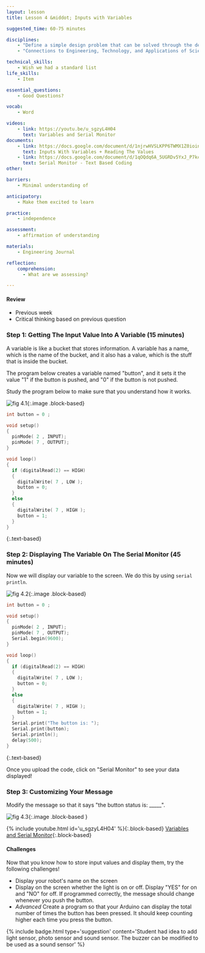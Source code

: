 ```yaml
---
layout: lesson
title: Lesson 4 &middot; Inputs with Variables

suggested_time: 60-75 minutes  

disciplines:
    - "Define a simple design problem that can be solved through the development of an object, tool, process, or system and includes several criteria for success and constraints on materials, time, or cost. (3-5-ETS1-1)"
    - "Connections to Engineering, Technology, and Applications of Science: Influence of Engineering, Technology, and Science on Society and the Natural World Engineers improve existing technologies or develop new ones. (4-PS3-4)"

technical_skills:
    - Wish we had a standard list
life_skills:
    - Item

essential_questions: 
    - Good Questions?

vocab:
    - Word

videos:
    - link: https://youtu.be/u_sgzyL4H04
      text: Variables and Serial Monitor
documents:
    - link: https://docs.google.com/document/d/1njrwHVSLKPP6TWMX1Z0ioinAXKJz24Rvrhr5yOWntRA/edit
      text: Inputs With Variables + Reading The Values
    - link: https://docs.google.com/document/d/1qOQdq6A_5UGRDv5YxJ_P7kcFElL1LGZeSfDEQy_q-ho/edit
      text: Serial Monitor - Text Based Coding
other:

barriers: 
    - Minimal understanding of 

anticipatory:
    - Make them excited to learn

practice:
    - independence

assessment:
    - affirmation of understanding

materials:
    - Engineering Journal

reflection:
    comprehension:
      - What are we assessing?

---
```


#### Review
   * Previous week  
   * Critical thinking based on previous question

### Step 1: Getting The Input Value Into A Variable (15 minutes)  
A variable is like a bucket that stores information.  A variable has a name, which is the name of the bucket, and it also has a value, which is the stuff that is inside the bucket.

The program below creates a variable named "button", and it sets it the value "1" if the button is pushed, and "0" if the button is not pushed.

Study the program below to make sure that you understand how it works.

![fig 4.1](fig-4_1.png){:.image .block-based}

```c
int button = 0 ;

void setup()
{
  pinMode( 2 , INPUT);
  pinMode( 7 , OUTPUT);
}

void loop()
{
  if (digitalRead(2) == HIGH)
  {
    digitalWrite( 7 , LOW );
    button = 0;
  }
  else
  {
    digitalWrite( 7 , HIGH );
    button = 1;
  }
}
```
{:.text-based}

### Step 2: Displaying The Variable On The Serial Monitor (45 minutes) 

Now we will display our variable to the screen.  We do this by using `serial println`.

![fig 4.2](fig-4_2.png){:.image .block-based}

```c
int button = 0 ;

void setup()
{
  pinMode( 2 , INPUT);
  pinMode( 7 , OUTPUT);
  Serial.begin(9600);  
}

void loop()
{
  if (digitalRead(2) == HIGH)
  {
    digitalWrite( 7 , LOW );
    button = 0;
  }
  else
  {
    digitalWrite( 7 , HIGH );
    button = 1;
  }
  Serial.print("The button is: ");
  Serial.print(button);
  Serial.println();
  delay(500);
}
```
{:.text-based}

Once you upload the code, click on "Serial Monitor" to see your data displayed!

### Step 3: Customizing Your Message
Modify the message so that it says "the button status is: _____". 

![fig 4.3](fig-4_3.png){:.image .block-based }

{% include youtube.html id='u_sgzyL4H04' %}{:.block-based}
[Variables and Serial Monitor](https://youtu.be/u_sgzyL4H04){:.block-based}

#### Challenges
Now that you know how to store input values and display them, try the following challenges!
- Display your robot's name on the screen
- Display on the screen whether the light is on or off.  Display "YES" for on and "NO" for off.  If programmed correctly, the message should change whenever you push the button.
- *Advanced* Create a program so that your Arduino can display the total number of times the button has been pressed.  It should keep counting higher each time you press the button.

{% include badge.html type='suggestion' content='Student had idea to add light sensor, photo sensor and sound sensor. The buzzer can be modified to be used as a sound sensor' %}
